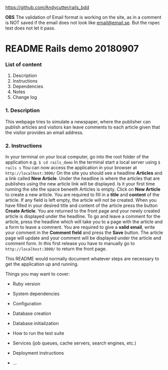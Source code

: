 https://github.com/Andycutter/rails_bdd

**OBS**
The validation of Email format is working on the site, as in a comment is NOT saved if the email does not look like email@email.se. But the rspec test does not let it pass.

# README Rails demo 20180907

### List of content

1. Description
2. Instructions
3. Dependencies
4. Notes
5. Change log

### 1. Description
This webpage tries to simulate a newspaper, where the publisher can publish articles and visitors kan leave comments to each article given that the visitor provides an email address.

### 2. Instructions
In your terminal on your local computer, go into the root folder of the application e.g. `$ cd rails_demo`
In the terminal start a local server using `$ rails s`
You can now access the application in your browser at `http://localhost:3000/`
On the site you should see a headline **Articles** and a link called **New Article**.
Under the headline is where the articles that are publishes using the new article link will be displayed. Is it your first time running the site the space beneeth Articles is empty.
Click on **New Article** to create a new article. You are required to fill in a **title** and **content** of the article. If any field is left empty, the article will not be created. When you have filled in your desired title and content of the article press the button **Create Article**. You are returned to the front page and your newly created article is displayed under the headline.
To go and leave a comment for the article, press the headline which will take you to a page with the article and a form to leave a comment. You are required to give a **valid email**, write your comment in the **Comment field** and press the **Save** button. The article page will update and your comment will be displayed under the article and comment form.
In this first release you have to manually go to `http://localhost:3000/` to return the front page.

This README would normally document whatever steps are necessary to get the
application up and running.

Things you may want to cover:

* Ruby version

* System dependencies

* Configuration

* Database creation

* Database initialization

* How to run the test suite

* Services (job queues, cache servers, search engines, etc.)

* Deployment instructions

* ...
